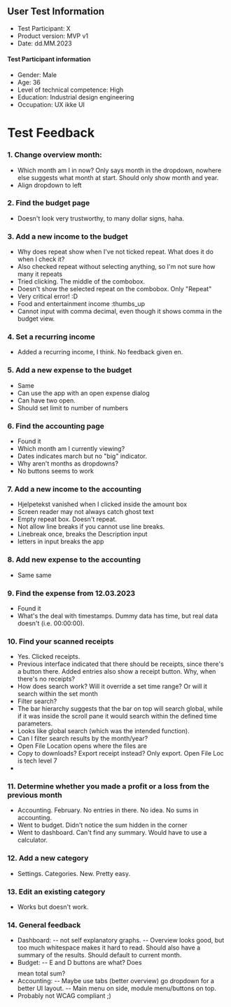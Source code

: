 ## User Test Information

- Test Participant: X
- Product version: MVP v1
- Date: dd.MM.2023

#### Test Participant information
- Gender: Male
- Age: 36
- Level of technical competence: High
- Education: Industrial design engineering
- Occupation: UX ikke UI


# Test Feedback

### 1. Change overview month:
- Which month am I in now? Only says month in the dropdown, nowhere else suggests what month at start.
Should only show month and year.
- Align dropdown to left

### 2. Find the budget page
- Doesn't look very trustworthy, to many dollar signs, haha.

### 3. Add a new income to the budget
- Why does repeat show when I've not ticked repeat. What does it do when I check it?
- Also checked repeat without selecting anything, so I'm not sure how many it repeats
- Tried clicking. The middle of the combobox.
- Doesn't show the selected repeat on the combobox. Only "Repeat"
- Very critical error! :D
- Food and entertainment income :thumbs_up
- Cannot input with comma decimal, even though it shows comma in the budget view.
 

### 4. Set a recurring income
- Added a recurring income, I think. No feedback given en.

### 5. Add a new expense to the budget
- Same
- Can use the app with an open expense dialog
- Can have two open.
- Should set limit to number of numbers

### 6. Find the accounting page
- Found it
- Which month am I currently viewing?
- Dates indicates march but no "big" indicator.
- Why aren't months as dropdowns?
- No buttons seems to work

### 7. Add a new income to the accounting
- Hjelpetekst vanished when I clicked inside the amount box
- Screen reader may not always catch ghost text
- Empty repeat box. Doesn't repeat.
- Not allow line breaks if you cannot use line breaks.
- Linebreak once, breaks the Description input 
- letters in input breaks the app

### 8. Add new expense to the accounting
- Same same 

### 9. Find the expense from 12.03.2023
- Found it
- What's the deal with timestamps. Dummy data has time, but real data doesn't (i.e. 00:00:00).

### 10. Find your scanned receipts
- Yes. Clicked receipts.
- Previous interface indicated that there should be receipts, since there's a button there. Added entries also show a receipt button. Why, when there's no receipts?
- How does search work? Will it override a set time range? Or will it search within the set month
- Filter search?
- The bar hierarchy suggests that the bar on top will search global, while if it was inside the scroll pane it would search within the defined time parameters.
- Looks like global search (which was the intended function).
- Can I filter search results by the month/year?
- Open File Location opens where the files are
- Copy to downloads? Export receipt instead? Only export. Open File Loc is tech level 7
- 

### 11. Determine whether you made a profit or a loss from the previous month
- Accounting. February. No entries in there. No idea. No sums in accounting.
- Went to budget. Didn't notice the sum hidden in the corner
- Went to dashboard. Can't find any summary. Would have to use a calculator.

### 12. Add a new category
- Settings. Categories. New. Pretty easy.

### 13. Edit an existing category
- Works but doesn't work.

### 14. General feedback
- Dashboard: 
-- not self explanatory graphs. 
-- Overview looks good, but too much whitespace makes it hard to read. Should also have a summary of the results. Should default to current month.
- Budget:
-- E and D buttons are what? Does $$$$ mean total sum?
- Accounting:
-- Maybe use tabs (better overview) go dropdown for a better UI layout.
-- Main menu on side, module menu/buttons on top.
- Probably not WCAG compliant ;)
